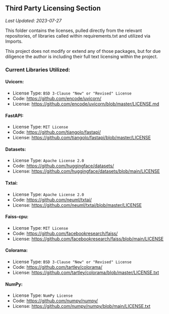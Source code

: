 ## Third Party Licensing Section

_Last Updated: 2023-07-27_

This folder contains the licenses, pulled directly from the relevant repositories, of libraries called within
requirements.txt and utilized via Imports.

This project does not modify or extend any of those packages, but for due diligence the author is including their full text
licensing within the project.

### Current Libraries Utilized:

#### Uvicorn:

* License Type: `BSD 3-Clause "New" or "Revised" License`
* Code: https://github.com/encode/uvicorn/
* License: https://github.com/encode/uvicorn/blob/master/LICENSE.md

#### FastAPI:

* License Type: `MIT License`
* Code: https://github.com/tiangolo/fastapi/
* License: https://github.com/tiangolo/fastapi/blob/master/LICENSE

#### Datasets:

* License Type: `Apache License 2.0`
* Code: https://github.com/huggingface/datasets/
* License: https://github.com/huggingface/datasets/blob/main/LICENSE

#### Txtai:

* License Type: `Apache License 2.0`
* Code: https://github.com/neuml/txtai/
* License: https://github.com/neuml/txtai/blob/master/LICENSE

#### Faiss-cpu:

* License Type: `MIT License`
* Code: https://github.com/facebookresearch/faiss/
* License: https://github.com/facebookresearch/faiss/blob/main/LICENSE

#### Colorama:

* License Type: `BSD 3-Clause "New" or "Revised" License`
* Code: https://github.com/tartley/colorama/
* License: https://github.com/tartley/colorama/blob/master/LICENSE.txt

#### NumPy:

* License Type: `NumPy License`
* Code: https://github.com/numpy/numpy/
* License: https://github.com/numpy/numpy/blob/main/LICENSE.txt
